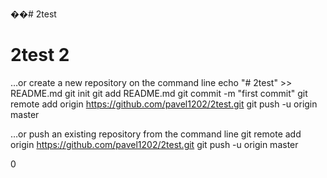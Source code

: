 ��# 2test

# 2test 2
…or create a new repository on the command line
echo "# 2test" >> README.md
git init
git add README.md
git commit -m "first commit"
git remote add origin https://github.com/pavel1202/2test.git
git push -u origin master
                
…or push an existing repository from the command line
git remote add origin https://github.com/pavel1202/2test.git
git push -u origin master

0
